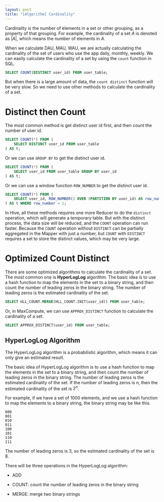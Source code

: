 ```yaml
---
layout: post
title: "[Algorithm] Cardinality"
---
```


Cardinality is the number of elements in a set or other grouping, as a property of that grouping. For example, the cardinality of a set $A$ is denoted as $|A|$, which means the number of elements in $A$.

When we calculate DAU, MAU, WAU, we are actually calculating the cardinality of the set of users who use the app daily, monthly, weekly. We can easily calculate the cardinality of a set by using the `count` function in SQL.

```sql
SELECT COUNT(DISTINCT user_id) FROM user_table;
```

But when there is a large amount of data, the `count distinct` function will be very slow. So we need to use other methods to calculate the cardinality of a set.


# Distinct then Count

The most common method is get distinct user id first, and then count the number of user id.

```sql
SELECT COUNT(*) FROM (
    SELECT DISTINCT user_id FROM user_table
) AS t;
```

Or we can use `GROUP BY` to get the distinct user id.

```sql
SELECT COUNT(*) FROM (
    SELECT user_id FROM user_table GROUP BY user_id
) AS t;
```

Or we can use a window function `ROW_NUMBER` to get the distinct user id.

```sql
SELECT COUNT(*) FROM (
    SELECT user_id, ROW_NUMBER() OVER (PARTITION BY user_id) AS row_number FROM user_table
) AS t WHERE row_number = 1;
```

In Hive, all these methods requires one more Reducer to do the `distinct` operation, which will generate a temporary table. But with the distinct process, the data size will be reduced, and the `COUNT` operation can run faster. Because the `COUNT` operation without `DISTINCT` can be partially aggregated in the Mapper with just a number, but `COUNT` with `DISTINCT` requires a set to store the distinct values, which may be very large.

# Optimized Count Distinct

There are some optimized algorithms to calculate the cardinality of a set. The most common one is **HyperLogLog** algorithm. The basic idea is to use a hash function to map the elements in the set to a binary string, and then count the number of leading zeros in the binary string. The number of leading zeros is the estimated cardinality of the set.

```sql
SELECT HLL_COUNT.MERGE(HLL_COUNT.INIT(user_id)) FROM user_table;
```

Or, in MaxCompute, we can use `APPROX_DISTINCT` function to calculate the cardinality of a set.

```sql
SELECT APPROX_DISTINCT(user_id) FROM user_table;
```

## HyperLogLog Algorithm

The HyperLogLog algorithm is a probabilistic algorithm, which means it can only give an estimated result.

The basic idea of HyperLogLog algorithm is to use a hash function to map the elements in the set to a binary string, and then count the number of leading zeros in the binary string. The number of leading zeros is the estimated cardinality of the set. If the number of leading zeros is $n$, then the estimated cardinality of the set is $2^n$.

For example, if we have a set of 1000 elements, and we use a hash function to map the elements to a binary string, the binary string may be like this.

```
000
001
010
011
100
101
110
111
```

The number of leading zeros is 3, so the estimated cardinality of the set is 8.

There will be three operations in the HyperLogLog algorithm:

- ADD


- COUNT: count the number of leading zeros in the binary string

- MERGE: merge two binary strings